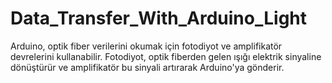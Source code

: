 # Data_Transfer_With_Arduino_Light
Arduino, optik fiber verilerini okumak için fotodiyot ve amplifikatör devrelerini kullanabilir. Fotodiyot, optik fiberden gelen ışığı elektrik sinyaline dönüştürür ve amplifikatör bu sinyali artırarak Arduino'ya gönderir.
